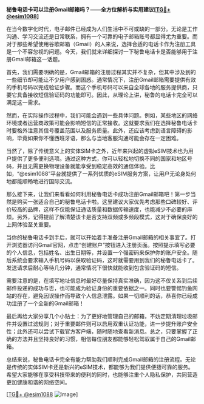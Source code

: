 **秘鲁电话卡可以注册Gmail邮箱吗？——全方位解析与实用建议[[TG💪+ @esim1088](https://t.me/s/esim1088)]**

在当今数字化时代，电子邮件已经成为人们生活中不可或缺的一部分。无论是工作沟通、学习交流还是日常联系，拥有一个可靠的电子邮箱账号都显得尤为重要。而对于那些希望使用谷歌邮箱（Gmail）的人来说，选择合适的电话卡作为注册工具是一个不容忽视的问题。今天，我们就来详细探讨一下秘鲁电话卡是否能够用于注册Gmail邮箱这一话题。

首先，我们需要明确的是，Gmail邮箱的注册过程其实并不复杂，但其中涉及到的一些细节却可能让不少用户感到困惑。通常情况下，注册Gmail邮箱需要提供有效的手机号码以完成验证步骤。而这个手机号码可以来自全球各地的服务提供商，只要它具备接收短信验证码的功能即可。因此，从理论上讲，秘鲁的电话卡完全可以满足这一需求。

然而，在实际操作过程中，我们可能会遇到一些具体问题。例如，某些地区的网络环境或者运营商政策可能会影响短信的正常接收。这就要求我们在选择秘鲁电话卡时要格外注意其信号覆盖范围以及服务质量。此外，还应该考虑到语言障碍的影响，毕竟如果你不懂西班牙语，那么与当地客服沟通可能会存在一定困难。

当然了，除了传统意义上的实体SIM卡之外，近年来兴起的虚拟eSIM技术也为用户提供了更多便利选项。通过这种方式，你可以轻松地切换不同的国家和地区号码，并且无需更换物理设备就能享受到稳定高效的通信体验。比如，“@esim1088”平台就提供了一系列优质的eSIM服务方案，让用户无论身处何地都能顺畅地进行国际交流。

那么接下来，让我们来看看如何利用秘鲁电话卡成功注册Gmail邮箱吧！第一步当然是购买一张适合自己的秘鲁电话卡啦。这里建议大家优先考虑那些口碑较好、评价较高的品牌，这样不仅能保证通话质量和数据传输速度，也能减少不必要的麻烦。另外，记得提前了解清楚该卡是否支持双频或多频段模式，这对于确保良好的上网体验至关重要。

当你的秘鲁电话卡到手后，就可以开始着手准备注册Gmail邮箱的相关事宜了。打开浏览器访问Gmail官网，点击“创建账户”按钮进入注册页面。按照提示填写必要的个人信息，包括姓名、出生日期等，并设置一个强密码来保护你的账户安全。随后系统会要求输入手机号码以获取验证码，这时就需要用到我们的秘鲁电话卡了。发送请求后耐心等待几分钟，通常情况下很快就能收到包含验证码的短信。

需要注意的是，在填写地址信息时最好尽量保持真实准确，因为这不仅关系到后续邮件投递的成功与否，也可能成为验证身份的重要依据之一。同时也要警惕钓鱼网站的存在，避免因误操作而导致个人信息泄露。如果一切顺利的话，恭喜你已经成功注册了一个全新的Gmail邮箱！

最后再给大家分享几个小贴士：为了更好地管理自己的邮箱，不妨定期清理垃圾邮件并设置过滤规则；对于重要邮件则可以启用双重认证功能，进一步提升账户安全性；此外还可以尝试下载官方客户端，随时随地查看新消息。总之，只要掌握了正确的方法并且坚持良好的习惯，相信每位朋友都能够轻松驾驭属于自己的Gmail邮箱。

总结来说，秘鲁电话卡完全有能力帮助我们顺利完成Gmail邮箱的注册流程。无论是传统的实体SIM卡还是新兴的eSIM技术，都能够为我们提供便捷可靠的服务。希望大家能够在享受科技带来的便利的同时，也能够注重个人隐私保护，共同营造更加健康和谐的网络空间。

[[TG💪+ @esim1088](https://t.me/s/esim1088) ![Image](https://i.postimg.cc/4NQfJmqS/Snipaste-2025-05-13-00-14-12.png)]